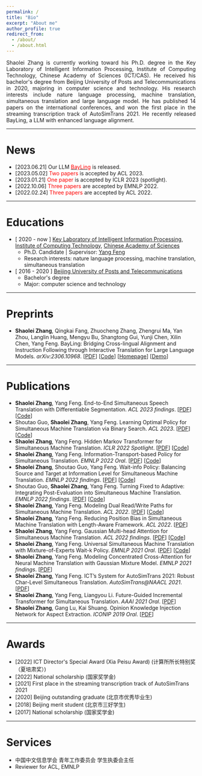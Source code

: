 ```yaml
---
permalink: /
title: "Bio"
excerpt: "About me"
author_profile: true
redirect_from: 
  - /about/
  - /about.html
---
```


<p style="text-align:justify; text-justify:inter-ideograph;">
Shaolei Zhang is currently working toward his Ph.D. degree in the Key Laboratory of Intelligent Information Processing, Institute of Computing Technology, Chinese Academy of Sciences (ICT/CAS). He received his bachelor's degree from Beijing University of Posts and Telecommunications in 2020, majoring in computer science and technology. His research interests include nature language processing, machine translation, simultaneous translation and large language model. He has published 14 papers on the international conferences, and won the first place in the streaming transcription track of AutoSimTrans 2021. He recently released BayLing, a LLM with enhanced language alignment.
</p>


------

News
======

- [2023.06.21]	Our LLM [<font color=red>BayLing</font>](http://nlp.ict.ac.cn/bayling) is released.
- [2023.05.02]	<font color=red>Two papers</font> is accepted by ACL 2023.
- [2023.01.21]	<font color=red>One paper</font> is accepted by ICLR 2023 (spotlight).
- [2022.10.06]	<font color=red>Three papers</font> are accepted by EMNLP 2022.
- [2022.02.24]	<font color=red>Three papers</font> are accepted by ACL 2022.

------

Educations
======

- \[ 2020 - now \] [Key Laboratory of Intelligent Information Processing](http://iip.ict.ac.cn/), [Institute of Computing Technology](https://www.cas.cn/), [Chinese Academy of Sciences](https://www.cas.cn/)
  - Ph.D. Candidate  |  Supervisor: [Yang Feng](https://people.ucas.edu.cn/~yangfeng?language=en)
  - Research interests: nature language processing, machine translation, simultaneous translation
- [ 2016 - 2020 ] [Beijing University of Posts and Telecommunications](http://www.bupt.edu.cn/)
  - Bachelor's degree
  - Major: computer science and technology

------

Preprints
======

- **Shaolei Zhang**, Qingkai Fang, Zhuocheng Zhang, Zhengrui Ma, Yan Zhou, Langlin Huang, Mengyu Bu, Shangtong Gui, Yunji Chen, Xilin Chen, Yang Feng. BayLing: Bridging Cross-lingual Alignment and Instruction Following through Interactive Translation for Large Language Models. *arXiv:2306.10968*. [[PDF](https://arxiv.org/abs/2306.10968)] [[Code](https://github.com/ictnlp/BayLing)] [[Homepage](http://nlp.ict.ac.cn/bayling)] [[Demo](http://nlp.ict.ac.cn/bayling/demo)]

------

Publications
======
- **Shaolei Zhang**, Yang Feng. End-to-End Simultaneous Speech Translation with Differentiable Segmentation. *ACL 2023 findings*. [[PDF](https://arxiv.org/pdf/2305.16093.pdf)] [[Code](https://github.com/ictnlp/DiSeg)]
- Shoutao Guo, **Shaolei Zhang**, Yang Feng. Learning Optimal Policy for Simultaneous Machine Translation via Binary Search. *ACL 2023*. [[PDF](https://arxiv.org/pdf/2305.12774.pdf)] [[Code](https://github.com/ictnlp/BS-SiMT)]
- **Shaolei Zhang**, Yang Feng. Hidden Markov Transformer for Simultaneous Machine Translation. *ICLR 2022 Spotlight*. [[PDF](https://openreview.net/pdf?id=9y0HFvaAYD6)] [[Code](https://github.com/ictnlp/HMT)]
- **Shaolei Zhang**, Yang Feng. Information-Transport-based Policy for Simultaneous Translation. *EMNLP 2022 Oral*. [[PDF](https://arxiv.org/pdf/2210.12357.pdf)] [[Code](https://github.com/ictnlp/ITST)]
- **Shaolei Zhang**, Shoutao Guo, Yang Feng. Wait-info Policy: Balancing Source and Target at Information Level for Simultaneous Machine Translation. *EMNLP 2022 findings*. [[PDF](https://arxiv.org/pdf/2210.11220.pdf)] [[Code](https://github.com/ictnlp/Wait-info)]
- Shoutao Guo, **Shaolei Zhang**, Yang Feng. Turning Fixed to Adaptive: Integrating Post-Evaluation into Simultaneous Machine Translation. *EMNLP 2022 findings*. [[PDF](https://arxiv.org/pdf/2210.11900.pdf)] [[Code](https://github.com/ictnlp/PED-SiMT)]
- **Shaolei Zhang**, Yang Feng. Modeling Dual Read/Write Paths for Simultaneous Machine Translation. *ACL 2022*. [[PDF](https://aclanthology.org/2022.acl-long.176.pdf)] [[Code](https://github.com/ictnlp/Dual-Path)]
- **Shaolei Zhang**, Yang Feng. Reducing Position Bias in Simultaneous Machine Translation with Length-Aware Framework. *ACL 2022*. [[PDF](https://aclanthology.org/2022.acl-long.467.pdf)]
- **Shaolei Zhang**, Yang Feng. Gaussian Multi-head Attention for Simultaneous Machine Translation. *ACL 2022 findings*. [[PDF](https://aclanthology.org/2022.findings-acl.238.pdf)] [[Code](https://github.com/ictnlp/GMA)]
- **Shaolei Zhang**, Yang Feng. Universal Simultaneous Machine Translation with Mixture-of-Experts Wait-k Policy. *EMNLP 2021 Oral*. [[PDF](https://aclanthology.org/2021.emnlp-main.581.pdf)] [[Code](https://github.com/ictnlp/MoE-Waitk)]
- **Shaolei Zhang**, Yang Feng. Modeling Concentrated Cross-Attention for Neural Machine Translation with Gaussian Mixture Model. *EMNLP 2021 findings*. [[PDF](https://aclanthology.org/2021.findings-emnlp.121.pdf)] 
- **Shaolei Zhang**, Yang Feng. ICT’s System for AutoSimTrans 2021: Robust Char-Level Simultaneous Translation. *AutoSimTrans@NAACL 2021*. [[PDF](https://aclanthology.org/2021.autosimtrans-1.1.pdf)]
- **Shaolei Zhang**, Yang Feng, Liangyou Li. Future-Guided Incremental Transformer for Simultaneous Translation. *AAAI 2021 Oral*. [[PDF](https://arxiv.org/pdf/2012.12465.pdf)]
- **Shaolei Zhang**, Gang Lu, Kai Shuang. Opinion Knowledge Injection Network for Aspect Extraction. *ICONIP 2019 Oral*. [[PDF](https://link.springer.com/chapter/10.1007/978-3-030-36711-4_56)]

------

Awards
======
- [2022]	ICT Director's Special Award (Xia Peisu Award) (计算所所长特别奖（夏培肃奖）)
- [2022]	National scholarship (国家奖学金)
- [2021]	First place in the streaming transcription track of AutoSimTrans 2021
- [2020]	Beijing outstanding graduate (北京市优秀毕业生)
- [2018]	Beijing merit student (北京市三好学生)
- [2017]	National scholarship (国家奖学金)

------

Services
======
- 中国中文信息学会 青年工作委员会 学生执委会主任
- Reviewer for ACL, EMNLP
